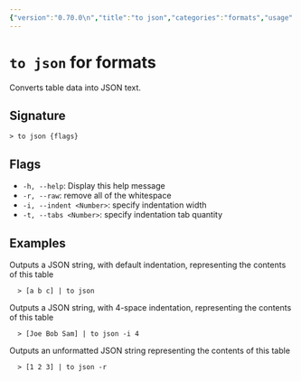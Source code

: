 ```yaml
---
{"version":"0.70.0\n","title":"to json","categories":"formats","usage":"Converts table data into JSON text.\n"}
---
```

<!-- THIS FILE IS GENERATED BY update_book_commands.cjs USING NUSHELL'S HELP COMMANDS.
REFRAIN FROM EDITING IT MANUALLY.-->
# <code>to json</code> for formats

<div class='command-title'>Converts table data into JSON text.</div>

## Signature

```> to json {flags}```

## Flags

 * ```-h, --help```: Display this help message
 * ```-r, --raw```: remove all of the whitespace
 * ```-i, --indent <Number>```: specify indentation width
 * ```-t, --tabs <Number>```: specify indentation tab quantity
## Examples

  Outputs a JSON string, with default indentation, representing the contents of this table
```shell
  > [a b c] | to json
```
  Outputs a JSON string, with 4-space indentation, representing the contents of this table
```shell
  > [Joe Bob Sam] | to json -i 4
```
  Outputs an unformatted JSON string representing the contents of this table
```shell
  > [1 2 3] | to json -r
```


